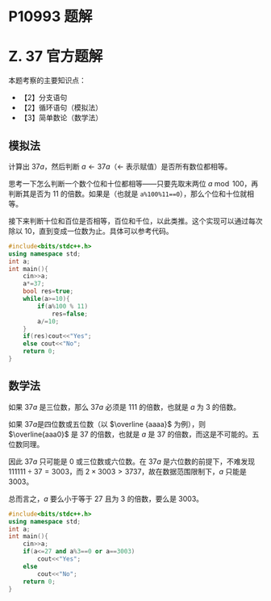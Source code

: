 # P10993 题解

# Z. 37 官方题解

本题考察的主要知识点：

- 【2】分支语句
- 【2】循环语句（模拟法）
- 【3】简单数论（数学法）

## 模拟法

计算出 $37a$，然后判断 $a\gets 37a$（$\gets$ 表示赋值）是否所有数位都相等。

思考一下怎么判断一个数个位和十位都相等——只要先取末两位 $a\bmod 100$，再判断其是否为 $11$ 的倍数。如果是（也就是 `a%100%11==0`），那么个位和十位就相等。

接下来判断十位和百位是否相等，百位和千位，以此类推。这个实现可以通过每次除以 $10$，直到变成一位数为止。具体可以参考代码。

```cpp
#include<bits/stdc++.h>
using namespace std;
int a;
int main(){
	cin>>a;
	a*=37;
	bool res=true;
	while(a>=10){
		if(a%100 % 11)
			res=false;
		a/=10;
	}
	if(res)cout<<"Yes";
	else cout<<"No";
	return 0;
}
```

## 数学法

如果 $37a$ 是三位数，那么 $37a$ 必须是 $111$ 的倍数，也就是 $a$ 为 $3$ 的倍数。

如果 $37a​$ 是四位数或五位数（以 $\overline {aaaa}​$ 为例），则 $\overline{aaa0}​$ 是 $37​$ 的倍数，也就是 $a​$ 是 $37​$ 的倍数，而这是不可能的。五位数同理。

因此 $37a$ 只可能是 $0$ 或三位数或六位数。在 $37a$ 是六位数的前提下，不难发现 $111111\div 37 = 3003$，而 $2\times 3003>3737$，故在数据范围限制下，$a$ 只能是 $3003$。

总而言之，$a$ 要么小于等于 $27$ 且为 $3$ 的倍数，要么是 $3003$。

```cpp
#include<bits/stdc++.h>
using namespace std;
int a;
int main(){
	cin>>a;
	if(a<=27 and a%3==0 or a==3003)
		cout<<"Yes";
	else
		cout<<"No";
	return 0;
}
```